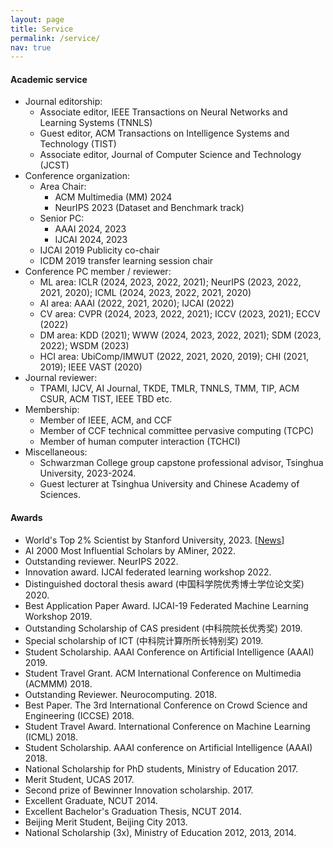 ```yaml
---
layout: page
title: Service
permalink: /service/
nav: true
---
```


#### Academic service

- Journal editorship:
  - Associate editor, IEEE Transactions on Neural Networks and Learning Systems (TNNLS)
  - Guest editor, ACM Transactions on Intelligence Systems and Technology (TIST)
  - Associate editor, Journal of Computer Science and Technology (JCST) 
- Conference organization:
  - Area Chair:
    - ACM Multimedia (MM) 2024
    - NeurIPS 2023 (Dataset and Benchmark track)
  - Senior PC:
    - AAAI 2024, 2023
    - IJCAI 2024, 2023
  - IJCAI 2019 Publicity co-chair
  - ICDM 2019 transfer learning session chair
- Conference PC member / reviewer: 
  - ML area: ICLR (2024, 2023, 2022, 2021); NeurIPS (2023, 2022, 2021, 2020); ICML (2024, 2023, 2022, 2021, 2020)
  - AI area: AAAI (2022, 2021, 2020); IJCAI (2022)
  - CV area: CVPR (2024, 2023, 2022, 2021); ICCV (2023, 2021); ECCV (2022)
  - DM area: KDD (2021); WWW (2024, 2023, 2022, 2021); SDM (2023, 2022); WSDM (2023)
  - HCI area: UbiComp/IMWUT (2022, 2021, 2020, 2019); CHI (2021, 2019); IEEE VAST (2020)
- Journal reviewer: 
  - TPAMI, IJCV, AI Journal, TKDE, TMLR, TNNLS, TMM, TIP, ACM CSUR, ACM TIST, IEEE TBD etc.
- Membership: 
  - Member of IEEE, ACM, and CCF
  - Member of CCF technical committee pervasive computing (TCPC)
  - Member of human computer interaction (TCHCI)
- Miscellaneous:
  - Schwarzman College group capstone professional advisor, Tsinghua University, 2023-2024.
  - Guest lecturer at Tsinghua University and Chinese Academy of Sciences.

#### Awards

- World's Top 2% Scientist by Stanford University, 2023. [[News](https://ecebm.com/2023/10/04/stanford-university-names-worlds-top-2-scientists-2023/)]
- AI 2000 Most Influential Scholars by AMiner, 2022.
- Outstanding reviewer. NeurIPS 2022.
- Innovation award. IJCAI federated learning workshop 2022.
- Distinguished doctoral thesis award (中国科学院优秀博士学位论文奖) 2020.
- Best Application Paper Award. IJCAI-19 Federated Machine Learning Workshop 2019.
- Outstanding Scholarship of CAS president (中科院院长优秀奖) 2019.
- Special scholarship of ICT (中科院计算所所长特别奖) 2019.
- Student Scholarship. AAAI Conference on Artificial Intelligence (AAAI) 2019.
- Student Travel Grant. ACM International Conference on Multimedia (ACMMM) 2018.
- Outstanding Reviewer. Neurocomputing. 2018.
- Best Paper. The 3rd International Conference on Crowd Science and Engineering (ICCSE) 2018.
- Student Travel Award. International Conference on Machine Learning (ICML) 2018.
- Student Scholarship. AAAI conference on Artificial Intelligence (AAAI) 2018.
- National Scholarship for PhD students, Ministry of Education 2017.
- Merit Student, UCAS 2017.
- Second prize of Bewinner Innovation scholarship. 2017.
- Excellent Graduate, NCUT 2014.
- Excellent Bachelor's Graduation Thesis, NCUT 2014.
- Beijing Merit Student, Beijing City 2013.
- National Scholarship (3x), Ministry of Education 2012, 2013, 2014.
